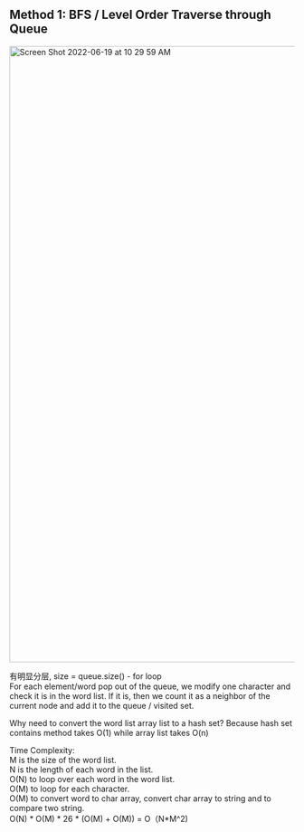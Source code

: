 ## Method 1: BFS / Level Order Traverse through Queue 

<img width="1089" alt="Screen Shot 2022-06-19 at 10 29 59 AM" src="https://user-images.githubusercontent.com/106039830/186805695-6ef0360c-c894-4522-a05a-10530474280d.png">

有明显分层, size = queue.size() - for loop </br>
For each element/word pop out of the queue, we modify one character and check it is in the word list. If it is, then we count it as a neighbor of the current node and add it to the queue / visited set. </br>

Why need to convert the word list array list to a hash set? Because hash set contains method takes O(1) while array list takes O(n)

Time Complexity: </br>
M is the size of the word list. </br>
N is the length of each word in the list. </br>
O(N) to loop over each word in the word list. </br>
O(M) to loop for each character. </br>
O(M) to convert word to char array, convert char array to string and to compare two string. <br>
O(N) * O(M) * 26 * (O(M) + O(M)) = O（N*M^2)
